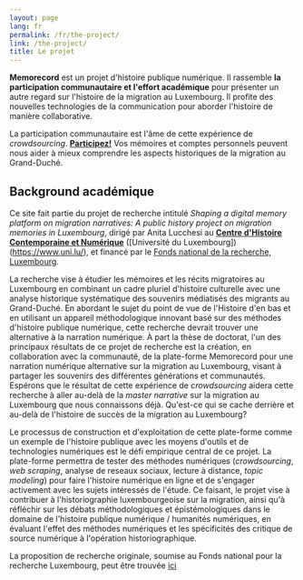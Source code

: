 ```yaml
---
layout: page
lang: fr
permalink: /fr/the-project/
link: /the-project/
title: Le projet
---
```


**Memorecord** est un projet d'histoire publique numérique. Il rassemble **la participation communautaire et l'effort académique** pour présenter un autre regard sur l'histoire de la migration au Luxembourg. Il profite des nouvelles technologies de la communication pour aborder l'histoire de manière collaborative.


<!-- more -->

La participation communautaire est l'âme de cette expérience de *crowdsourcing*. [**Participez!**](https://c2dh.github.io/memorecord/take-part/) Vos mémoires et comptes personnels peuvent nous aider à mieux comprendre les aspects historiques de la migration au Grand-Duché.


## Background académique

Ce site fait partie du projet de recherche intitulé *Shaping a digital memory platform on migration narratives: A public history project on migration memories in Luxembourg*, dirigé par Anita Lucchesi au [**Centre d'Histoire Contemporaine et Numérique**](https://www.c2dh.uni.lu/) ([Université du Luxembourg])(https://www.uni.lu/), et financé par le [Fonds national de la recherche, Luxembourg](https://www.fnr.lu).

La recherche vise à étudier les mémoires et les récits migratoires au Luxembourg en combinant un cadre pluriel d'histoire culturelle avec une analyse historique systématique des souvenirs médiatisés des migrants au Grand-Duché. En abordant le sujet du point de vue de l'Histoire d'en bas et en utilisant un appareil méthodologique innovant basé sur des méthodes d'histoire publique numérique, cette recherche devrait trouver une alternative à la narration numérique. À part la thèse de doctorat, l'un des principaux résultats de ce projet de recherche est la création, en collaboration avec la communauté, de la plate-forme Memorecord pour une narration numérique alternative sur la migration au Luxembourg, visant à partager les souvenirs des différentes générations et communautés. Espérons que le résultat de cette expérience de *crowdsourcing* aidera cette recherche à aller au-delà de la *master narrative* sur la migration au Luxembourg que nous connaissons déjà. Qu'est-ce qui se cache derrière et au-delà de l'histoire de succès de la migration au Luxembourg?

Le processus de construction et d'exploitation de cette plate-forme comme un exemple de l'histoire publique avec les moyens d'outils et de technologies numériques est le défi empirique central de ce projet. La plate-forme permettra de tester des méthodes numériques (*crowdsourcing*, *web scraping*, analyse de reseaux sociaux, lecture à distance, *topic modeling*) pour faire l'histoire numérique en ligne et de s'engager activement avec les sujets intéressés de l'étude. Ce faisant, le projet vise à contribuer à l'historiographie luxembourgeoise sur la migration, ainsi qu'à réfléchir sur les débats méthodologiques et épistémologiques dans le domaine de l'histoire publique numérique / humanités numériques, en évaluant l'effet des méthodes numériques et les spécificités des critique de source numérique à l'opération historiographique.

La proposition de recherche originale, soumise au Fonds national pour la recherche Luxembourg, peut être trouvée [ici](https://historiografianarede.files.wordpress.com/2015/10/lucchesi-fnr.pdf)




